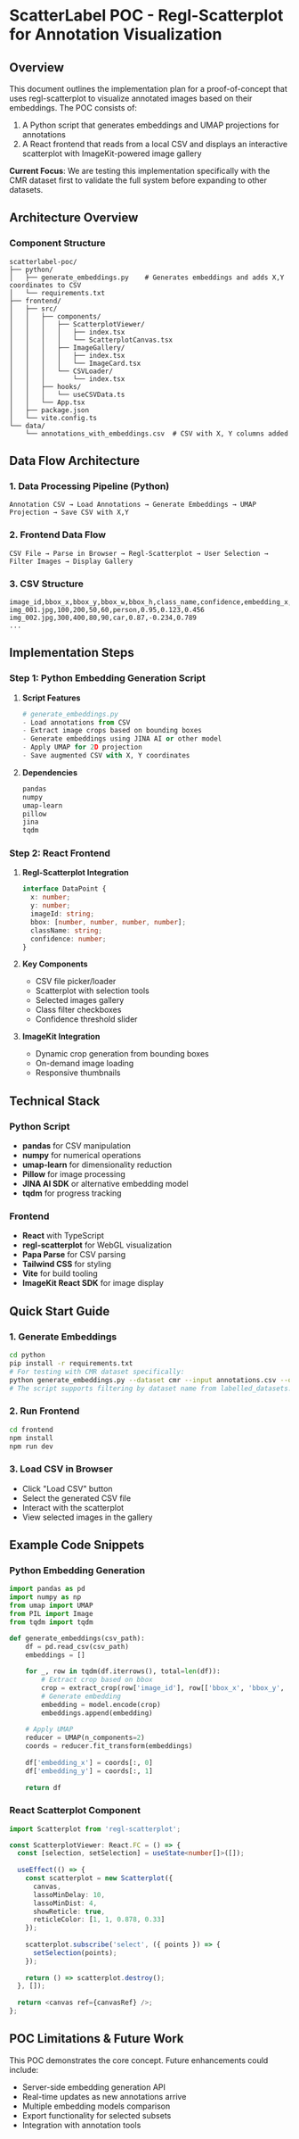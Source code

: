 # ScatterLabel POC - Regl-Scatterplot for Annotation Visualization

## Overview
This document outlines the implementation plan for a proof-of-concept that uses regl-scatterplot to visualize annotated images based on their embeddings. The POC consists of:
1. A Python script that generates embeddings and UMAP projections for annotations
2. A React frontend that reads from a local CSV and displays an interactive scatterplot with ImageKit-powered image gallery

**Current Focus**: We are testing this implementation specifically with the CMR dataset first to validate the full system before expanding to other datasets.

## Architecture Overview

### Component Structure
```
scatterlabel-poc/
├── python/
│   ├── generate_embeddings.py    # Generates embeddings and adds X,Y coordinates to CSV
│   └── requirements.txt
├── frontend/
│   ├── src/
│   │   ├── components/
│   │   │   ├── ScatterplotViewer/
│   │   │   │   ├── index.tsx
│   │   │   │   └── ScatterplotCanvas.tsx
│   │   │   ├── ImageGallery/
│   │   │   │   ├── index.tsx
│   │   │   │   └── ImageCard.tsx
│   │   │   └── CSVLoader/
│   │   │       └── index.tsx
│   │   ├── hooks/
│   │   │   └── useCSVData.ts
│   │   └── App.tsx
│   ├── package.json
│   └── vite.config.ts
└── data/
    └── annotations_with_embeddings.csv  # CSV with X, Y columns added
```

## Data Flow Architecture

### 1. Data Processing Pipeline (Python)
```
Annotation CSV → Load Annotations → Generate Embeddings → UMAP Projection → Save CSV with X,Y
```

### 2. Frontend Data Flow
```
CSV File → Parse in Browser → Regl-Scatterplot → User Selection → Filter Images → Display Gallery
```

### 3. CSV Structure
```csv
image_id,bbox_x,bbox_y,bbox_w,bbox_h,class_name,confidence,embedding_x,embedding_y
img_001.jpg,100,200,50,60,person,0.95,0.123,0.456
img_002.jpg,300,400,80,90,car,0.87,-0.234,0.789
...
```

## Implementation Steps

### Step 1: Python Embedding Generation Script
1. **Script Features**
   ```python
   # generate_embeddings.py
   - Load annotations from CSV
   - Extract image crops based on bounding boxes
   - Generate embeddings using JINA AI or other model
   - Apply UMAP for 2D projection
   - Save augmented CSV with X, Y coordinates
   ```

2. **Dependencies**
   ```txt
   pandas
   numpy
   umap-learn
   pillow
   jina
   tqdm
   ```

### Step 2: React Frontend
1. **Regl-Scatterplot Integration**
   ```typescript
   interface DataPoint {
     x: number;
     y: number;
     imageId: string;
     bbox: [number, number, number, number];
     className: string;
     confidence: number;
   }
   ```

2. **Key Components**
   - CSV file picker/loader
   - Scatterplot with selection tools
   - Selected images gallery
   - Class filter checkboxes
   - Confidence threshold slider

3. **ImageKit Integration**
   - Dynamic crop generation from bounding boxes
   - On-demand image loading
   - Responsive thumbnails

## Technical Stack

### Python Script
- **pandas** for CSV manipulation
- **numpy** for numerical operations
- **umap-learn** for dimensionality reduction
- **Pillow** for image processing
- **JINA AI SDK** or alternative embedding model
- **tqdm** for progress tracking

### Frontend
- **React** with TypeScript
- **regl-scatterplot** for WebGL visualization
- **Papa Parse** for CSV parsing
- **Tailwind CSS** for styling
- **Vite** for build tooling
- **ImageKit React SDK** for image display

## Quick Start Guide

### 1. Generate Embeddings
```bash
cd python
pip install -r requirements.txt
# For testing with CMR dataset specifically:
python generate_embeddings.py --dataset cmr --input annotations.csv --output annotations_with_embeddings.csv
# The script supports filtering by dataset name from labelled_datasets.csv
```

### 2. Run Frontend
```bash
cd frontend
npm install
npm run dev
```

### 3. Load CSV in Browser
- Click "Load CSV" button
- Select the generated CSV file
- Interact with the scatterplot
- View selected images in the gallery

## Example Code Snippets

### Python Embedding Generation
```python
import pandas as pd
import numpy as np
from umap import UMAP
from PIL import Image
from tqdm import tqdm

def generate_embeddings(csv_path):
    df = pd.read_csv(csv_path)
    embeddings = []
    
    for _, row in tqdm(df.iterrows(), total=len(df)):
        # Extract crop based on bbox
        crop = extract_crop(row['image_id'], row[['bbox_x', 'bbox_y', 'bbox_w', 'bbox_h']])
        # Generate embedding
        embedding = model.encode(crop)
        embeddings.append(embedding)
    
    # Apply UMAP
    reducer = UMAP(n_components=2)
    coords = reducer.fit_transform(embeddings)
    
    df['embedding_x'] = coords[:, 0]
    df['embedding_y'] = coords[:, 1]
    
    return df
```

### React Scatterplot Component
```typescript
import Scatterplot from 'regl-scatterplot';

const ScatterplotViewer: React.FC = () => {
  const [selection, setSelection] = useState<number[]>([]);
  
  useEffect(() => {
    const scatterplot = new Scatterplot({
      canvas,
      lassoMinDelay: 10,
      lassoMinDist: 4,
      showReticle: true,
      reticleColor: [1, 1, 0.878, 0.33]
    });
    
    scatterplot.subscribe('select', ({ points }) => {
      setSelection(points);
    });
    
    return () => scatterplot.destroy();
  }, []);
  
  return <canvas ref={canvasRef} />;
};
```

## POC Limitations & Future Work

This POC demonstrates the core concept. Future enhancements could include:
- Server-side embedding generation API
- Real-time updates as new annotations arrive
- Multiple embedding models comparison
- Export functionality for selected subsets
- Integration with annotation tools